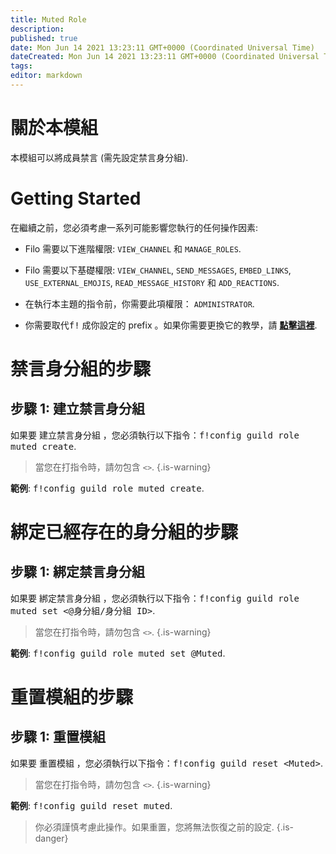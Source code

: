 ```yaml
---
title: Muted Role
description:
published: true
date: Mon Jun 14 2021 13:23:11 GMT+0000 (Coordinated Universal Time)
dateCreated: Mon Jun 14 2021 13:23:11 GMT+0000 (Coordinated Universal Time)
tags:
editor: markdown
---
```


# 關於本模組

本模組可以將成員禁言 (需先設定禁言身分組).

# Getting Started

在繼續之前，您必須考慮一系列可能影響您執行的任何操作因素:

- Filo 需要以下進階權限: ``VIEW_CHANNEL`` 和 ``MANAGE_ROLES``.

- Filo 需要以下基礎權限: ``VIEW_CHANNEL``, ``SEND_MESSAGES``, ``EMBED_LINKS``, ``USE_EXTERNAL_EMOJIS``, ``READ_MESSAGE_HISTORY`` 和 ``ADD_REACTIONS``.

- 在執行本主題的指令前，你需要此項權限： ``ADMINISTRATOR``.

- 你需要取代<kbd>f!</kbd> 成你設定的 prefix 。如果你需要更換它的教學，請 **[點擊這裡](https://wiki.filobot.xyz/zh-Tw/modules/prefix)**.

# 禁言身分組的步驟

## **步驟 1**: 建立禁言身分組

如果要 建立禁言身分組 ，您必須執行以下指令：<kbd>f!config guild role muted create</kbd>.

> 當您在打指令時，請勿包含 ``<>``.
{.is-warning}

**範例**: <kbd>f!config guild role muted create</kbd>.

# 綁定已經存在的身分組的步驟

## **步驟 1**: 綁定禁言身分組

如果要 綁定禁言身分組 ，您必須執行以下指令：<kbd>f!config guild role muted set \<@身分組/身分組 ID></kbd>.

> 當您在打指令時，請勿包含 ``<>``.
{.is-warning}

**範例**: <kbd>f!config guild role muted set @Muted</kbd>.

# 重置模組的步驟

## **步驟 1**: 重置模組

如果要 重置模組 ，您必須執行以下指令：<kbd>f!config guild reset \<Muted></kbd>.

> 當您在打指令時，請勿包含 ``<>``.
{.is-warning}

**範例**: <kbd>f!config guild reset muted</kbd>.

> 你必須謹慎考慮此操作。如果重置，您將無法恢復之前的設定.
{.is-danger}
